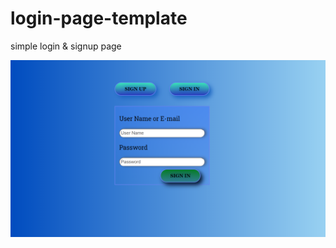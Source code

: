 # login-page-template
simple login &amp; signup page

![sample Image](https://github.com/MasterBrian99/login-page-template/blob/master/Screenshot%20(10).png)
